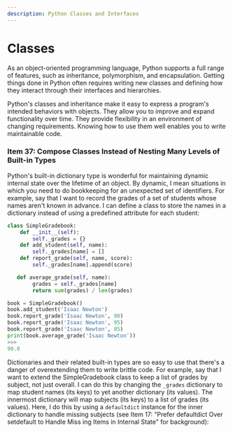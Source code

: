 ```yaml
---
description: Python Classes and Interfaces
---
```


# Classes

As an object-oriented programming language, Python supports a full range of features, such as inheritance, polymorphism, and encapsulation. Getting things done in Python often requires writing new classes and defining how they interact through their interfaces and hierarchies.

Python's classes and inheritance make it easy to express a program's intended behaviors with objects. They allow you to improve and expand functionality over time. They provide flexibility in an environment of changing requirements. Knowing how to use them well enables you to write maintainable code.

### Item 37: Compose Classes Instead of Nesting Many Levels of Built-in Types

Python's built-in dictionary type is wonderful for maintaining dynamic internal state over the lifetime of an object. By dynamic, I mean situations in which you need to do bookkeeping for an unexpected set of identifiers. For example, say that I want to record the grades of a set of students whose names aren't known in advance. I can define a class to store the names in a dictionary instead of using a predefined attribute for each student:

```python
class SimpleGradebook:
    def __init__(self):
        self._grades = {}
    def add_student(self, name):
        self._grades[name] = []
    def report_grade(self, name, score):
        self._grades[name].append(score)

   def average_grade(self, name):
        grades = self._grades[name]
        return sum(grades) / len(grades)
```

```python
book = SimpleGradebook()
book.add_student('Isaac Newton')
book.report_grade('Isaac Newton', 90)
book.report_grade('Isaac Newton', 95)
book.report_grade('Isaac Newton', 85)
print(book.average_grade('Isaac Newton'))
>>>
90.0
```

Dictionaries and their related built-in types are so easy to use that there's a danger of overextending them to write brittle code. For example, say that I want to extend the SimpleGradebook class to keep a list of grades by subject, not just overall. I can do this by changing the `_grades` dictionary to map student names \(its keys\) to yet another dictionary \(its values\). The innermost dictionary will map subjects \(its keys\) to a list of grades \(its values\). Here, I do this by using a `defaultdict` instance for the inner dictionary to handle missing subjects \(see Item 17: "Prefer defaultdict Over setdefault to Handle Miss ing Items in Internal State" for background\):
